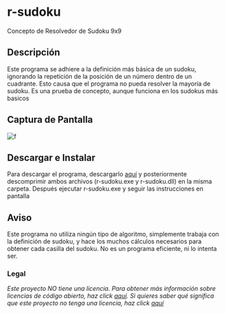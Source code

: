 # r-sudoku
Concepto de Resolvedor de Sudoku 9x9
## Descripción
Este programa se adhiere a la definición más básica de un sudoku, ignorando la repetición de la posición de un número dentro de un cuadrante. Esto causa que el programa no pueda resolver la mayoría de sudoku. Es una prueba de concepto, aunque funciona en los sudokus más basicos
## Captura de Pantalla
![f](https://i.imgur.com/2W7vDtg.png)
## Descargar e Instalar
Para descargar el programa, descargarlo [aquí](https://github.com/nicoagr/r-sudoku/releases/download/v1.0/r-sudoku.rar) y posteriormente descomprimir ambos archivos (r-sudoku.exe y r-sudoku.dll) en la misma carpeta. Después ejecutar r-sudoku.exe y seguir las instrucciones en pantalla
## Aviso
Este programa no utiliza ningún tipo de algoritmo, simplemente trabaja con la definición de sudoku, y hace los muchos cálculos necesarios para obtener cada casilla del sudoku. No es un programa eficiente, ni lo intenta ser.
### Legal
*Este proyecto NO tiene una licencia. Para obtener más información sobre licencias de código abierto, haz click [aquí](https://opensource.org/faq). Si quieres saber qué significa que este proyecto no tenga una licencia, haz click [aquí](https://choosealicense.com/no-permission/)*
